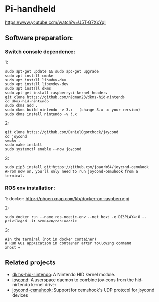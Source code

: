 # Pi-handheld
https://www.youtube.com/watch?v=U5T-G7XxYqI
## Software preparation:
### Switch console dependence:
1:
```
sudo apt-get update && sudo apt-get upgrade
sudo apt install cmake
sudo apt install libudev-dev
sudo apt install libevdev-dev
sudo apt install dkms
sudo apt-get install raspberrypi-kernel-headers
git clone https://github.com/nicman23/dkms-hid-nintendo
cd dkms-hid-nintendo
sudo dkms add .
sudo dkms build nintendo -v 3.x   (change 3.x to your version)
sudo dkms install nintendo -v 3.x
```

2:
```
git clone https://github.com/DanielOgorchock/joycond
cd joycond
cmake .
sudo make install
sudo systemctl enable --now joycond
```

3:
```
sudo pip3 install git+https://github.com/joaorb64/joycond-cemuhook
#From now on, you'll only need to run joycond-cemuhook from a terminal.
```

### ROS env installation:
1:
docker: https://phoenixnap.com/kb/docker-on-raspberry-pi

2:
```
sudo docker run --name ros-noetic-env --net host -e DISPLAY=:0 --privileged -it arm64v8/ros:noetic
```
3:
```
#In the terminal (not in docker container)
# Run GUI application in container after following command 
xhost + 
```


## Related projects
- [dkms-hid-nintendo](https://github.com/nicman23/dkms-hid-nintendo): A Nintendo HID kernel module.
- [joycond](https://github.com/DanielOgorchock/joycond): A userspace daemon to
  combine joy-cons from the hid-nintendo kernel driver
- [joycond-cemuhook](https://github.com/joaorb64/joycond-cemuhook): Support for
  cemuhook's UDP protocol for joycond devices
